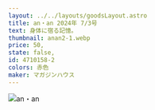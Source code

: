 ```yaml
---
layout: ../../layouts/goodsLayout.astro
title: an・an 2024年 7/3号
text: 身体に宿る記憶。
thumbnail: anan2-1.webp
price: 50,
state: false,
id: 4710158-2
colors: 赤色
maker: マガジンハウス
---
```


![an・an](/images/anan2-1.webp)
